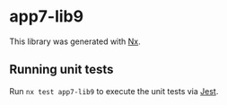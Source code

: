 # app7-lib9

This library was generated with [Nx](https://nx.dev).

## Running unit tests

Run `nx test app7-lib9` to execute the unit tests via [Jest](https://jestjs.io).
